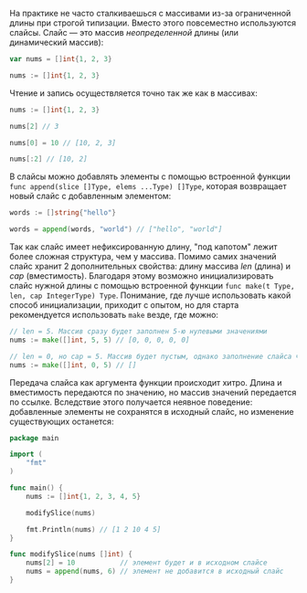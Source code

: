 На практике не часто сталкиваешься с массивами из-за ограниченной длины при строгой типизации. Вместо этого повсеместно используются слайсы. Слайс — это массив *неопределенной* длины (или динамический массив):

```go
var nums = []int{1, 2, 3}

nums := []int{1, 2, 3}
```

Чтение и запись осуществляется точно так же как в массивах:

```go
nums := []int{1, 2, 3}

nums[2] // 3

nums[0] = 10 // [10, 2, 3]

nums[:2] // [10, 2]
```

В слайсы можно добавлять элементы с помощью встроенной функции `func append(slice []Type, elems ...Type) []Type`, которая возвращает новый слайс с добавленным элементом:

```go
words := []string{"hello"}

words = append(words, "world") // ["hello", "world"]
```

Так как слайс имеет нефиксированную длину, "под капотом" лежит более сложная структура, чем у массива. Помимо самих значений слайс хранит 2 дополнительных свойства: длину массива *len* (длина) и *cap* (вместимость). Благодаря этому возможно инициализировать слайс нужной длины с помощью встроенной функции `func make(t Type, len, cap IntegerType) Type`. Понимание, где лучше использовать какой способ инициализации, приходит с опытом, но для старта рекомендуется использовать `make` везде, где можно:

```go
// len = 5. Массив сразу будет заполнен 5-ю нулевыми значениями
nums := make([]int, 5, 5) // [0, 0, 0, 0, 0]

// len = 0, но cap = 5. Массив будет пустым, однако заполнение слайса через append будет эффективным, потому что в памяти уже выделен массив нужной длины
nums := make([]int, 0, 5) // []
```

Передача слайса как аргумента функции происходит хитро. Длина и вместимость передаются по значению, но массив значений передается по ссылке. Вследствие этого получается неявное поведение: добавленные элементы не сохранятся в исходный слайс, но изменение существующих останется:

```go
package main

import (
	"fmt"
)

func main() {
	nums := []int{1, 2, 3, 4, 5}

	modifySlice(nums)

	fmt.Println(nums) // [1 2 10 4 5]
}

func modifySlice(nums []int) {
	nums[2] = 10           // элемент будет и в исходном слайсе
	nums = append(nums, 6) // элемент не добавится в исходный слайс
}
```
